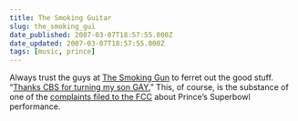 ```yaml
---
title: The Smoking Guitar
slug: the_smoking_gui
date_published: 2007-03-07T18:57:55.000Z
date_updated: 2007-03-07T18:57:55.000Z
tags: [music, prince]
---
```


Always trust the guys at [The Smoking Gun](http://www.thesmokinggun.com/) to ferret out the good stuff. “[Thanks CBS for turning my son GAY.](http://www.thesmokinggun.com/archive/years/2007/0305072fcc4.html)” This, of course, is the substance of one of the [complaints filed to the FCC](http://www.thesmokinggun.com/archive/years/2007/0305072fcc1.html) about Prince’s Superbowl performance.
